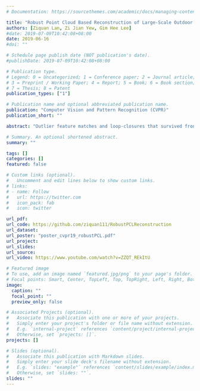 ```yaml
---
# Documentation: https://sourcethemes.com/academic/docs/managing-content/

title: "Robust Point Cloud Based Reconstruction of Large-Scale Outdoor Scenes"
authors: [Ziquan Lan, Zi Jian Yew, Gim Hee Lee]
#date: 2019-07-09T10:42:08+08:00
date: 2019-06-16
#doi: ""

# Schedule page publish date (NOT publication's date).
#publishDate: 2019-07-09T10:42:08+08:00

# Publication type.
# Legend: 0 = Uncategorized; 1 = Conference paper; 2 = Journal article;
# 3 = Preprint / Working Paper; 4 = Report; 5 = Book; 6 = Book section;
# 7 = Thesis; 8 = Patent
publication_types: ["1"]

# Publication name and optional abbreviated publication name.
publication: "Computer Vision and Pattern Recognition (CVPR)"
publication_short: ""

abstract: "Outlier feature matches and loop-closures that survived front-end data association can lead to catastrophic failures in the back-end optimization of large-scale point cloud based 3D reconstruction. To alleviate this problem, we propose a probabilistic approach for robust back-end optimization in the presence of outliers. More specifically, we model the problem as a Bayesian network and solve it using the Expectation-Maximization algorithm. Our approach leverages on a long-tail Cauchy distribution to suppress outlier feature matches in the odometry constraints, and a Cauchy-Uniform mixture model with a set of binary latent variables to simultaneously suppress outlier loop-closure constraints and outlier feature matches in the inlier loop-closure constraints. Furthermore, we show that by using a Gaussian-Uniform mixture model, our approach degenerates to the formulation of a state-of-the-art approach for robust indoor reconstruction. Experimental results demonstrate that our approach has comparable performance with the state-of-the-art on a benchmark indoor dataset, and outperforms it on a large-scale outdoor dataset. Our source code can be found on the project website."

# Summary. An optional shortened abstract.
summary: ""

tags: []
categories: []
featured: false

# Custom links (optional).
#   Uncomment and edit lines below to show custom links.
# links:
# - name: Follow
#   url: https://twitter.com
#   icon_pack: fab
#   icon: twitter

url_pdf:
url_code: https://github.com/ziquan111/RobustPCLReconstruction
url_dataset:
url_poster: "poster_cvpr19_robustPCL.pdf"
url_project:
url_slides:
url_source:
url_video: https://www.youtube.com/watch?v=ZZQT_REkItU

# Featured image
# To use, add an image named `featured.jpg/png` to your page's folder. 
# Focal points: Smart, Center, TopLeft, Top, TopRight, Left, Right, BottomLeft, Bottom, BottomRight.
image:
  caption: ""
  focal_point: ""
  preview_only: false

# Associated Projects (optional).
#   Associate this publication with one or more of your projects.
#   Simply enter your project's folder or file name without extension.
#   E.g. `internal-project` references `content/project/internal-project/index.md`.
#   Otherwise, set `projects: []`.
projects: []

# Slides (optional).
#   Associate this publication with Markdown slides.
#   Simply enter your slide deck's filename without extension.
#   E.g. `slides: "example"` references `content/slides/example/index.md`.
#   Otherwise, set `slides: ""`.
slides: ""
---
```

